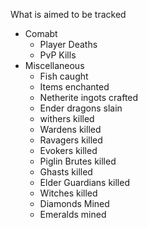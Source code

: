 What is aimed to be tracked
 - Comabt
   + Player Deaths
   + PvP Kills
 - Miscellaneous
   + Fish caught
   + Items enchanted
   + Netherite ingots crafted
   + Ender dragons slain
   + withers killed
   + Wardens killed
   + Ravagers killed
   + Evokers killed
   + Piglin Brutes killed
   + Ghasts killed
   + Elder Guardians killed
   + Witches killed
   + Diamonds Mined
   + Emeralds mined
